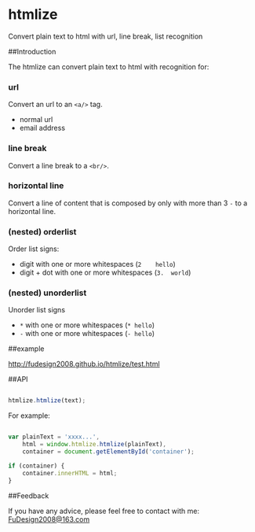 htmlize
=======

Convert plain text to html with url, line break, list recognition

##Introduction

The htmlize can convert plain text to html with recognition for:

### url

Convert an url to an `<a/>` tag.

* normal url
* email address

### line break

Convert a line break to a `<br/>`.


### horizontal line

Convert a line of content that is composed by only with more than 3 `-` to a horizontal line.


### (nested) orderlist

Order list signs:

* digit with one or more whitespaces (`2    hello`)
* digit + dot with one or more whitespaces (`3.  world`)

### (nested) unorderlist

Unorder list signs

* `*` with one or more whitespaces (`* hello`)
* `-` with one or more whitespaces (`- hello`)


##example

http://fudesign2008.github.io/htmlize/test.html

##API

```javascript

htmlize.htmlize(text);

```

For example:

```javascript

var plainText = 'xxxx...',
    html = window.htmlize.htmlize(plainText),
    container = document.getElementById('container');

if (container) {
    container.innerHTML = html;
}

```

##Feedback

If you have any advice, please feel free to contact with me:  FuDesign2008@163.com
